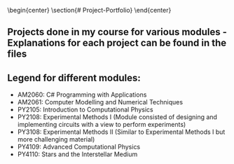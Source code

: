 \begin{center}
\section{# Project-Portfolio}
\end{center}

## Projects done in my course for various modules - Explanations for each project can be found in the files

## Legend for different modules:
- AM2060: C# Programming with Applications
- AM2061: Computer Modelling and Numerical Techniques
- PY2105: Introduction to Computational Physics
- PY2108: Experimental Methods I (Module consisted of designing and implementing circuits with a view to perform experiments)
- PY3108: Experimental Methods II (Similar to Experimental Methods I but more challenging material)
- PY4109: Advanced Computational Physics
- PY4110: Stars and the Interstellar Medium
